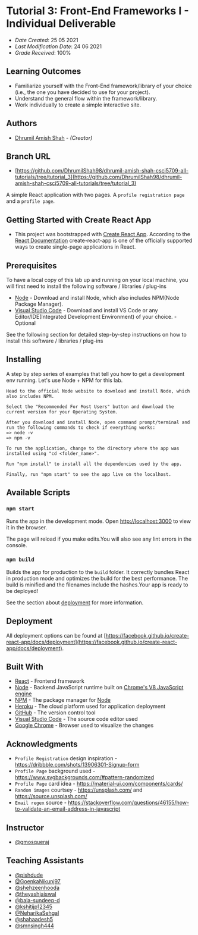 # Tutorial 3: Front-End Frameworks I - Individual Deliverable
* *Date Created*: 25 05 2021
* *Last Modification Date*: 24 06 2021
* *Grade Received*: 100%

## Learning Outcomes
* Familiarize yourself with the Front-End framework/library of your choice (i.e., the one you have decided to use for your project).
* Understand the general flow within the framework/library.
* Work individually to create a simple interactive site.

## Authors
* [Dhrumil Amish Shah](dh416386@dal.ca) - *(Creator)*

## Branch URL
* [https://github.com/DhrumilShah98/dhrumil-amish-shah-csci5709-all-tutorials/tree/tutorial_3](https://github.com/DhrumilShah98/dhrumil-amish-shah-csci5709-all-tutorials/tree/tutorial_3)

A simple React application with two pages. A `profile registration page` and a `profile page`.

## Getting Started with Create React App
* This project was bootstrapped with [Create React App](https://github.com/facebook/create-react-app). According to the [React Documentation](https://reactjs.org/docs/create-a-new-react-app.html) create-react-app is one of the officially supported ways to create single-page applications in React.

## Prerequisites
To have a local copy of this lab up and running on your local machine, you will first need to install the following software / libraries / plug-ins

* [Node](https://nodejs.org/en/) - Download and install Node, which also includes NPM(Node Package Manager).
* [Visual Studio Code](https://code.visualstudio.com/) - Download and install VS Code or any Editor/IDE(Integrated Development Environment) of your choice. - Optional

See the following section for detailed step-by-step instructions on how to install this software / libraries / plug-ins

## Installing
A step by step series of examples that tell you how to get a development env running. Let's use Node + NPM for this lab.

```
Head to the official Node website to download and install Node, which also includes NPM.
```
```
Select the "Recommended For Most Users" button and download the current version for your Operating System.
```
```
After you download and install Node, open command prompt/terminal and run the following commands to check if everything works:
=> node -v
=> npm -v
```
```
To run the application, change to the directory where the app was installed using "cd <folder_name>".
```
```
Run "npm install" to install all the dependencies used by the app.
```
```
Finally, run "npm start" to see the app live on the localhost.
```
## Available Scripts
### `npm start`
Runs the app in the development mode. Open [http://localhost:3000](http://localhost:3000) to view it in the browser.

The page will reload if you make edits.You will also see any lint errors in the console.

### `npm build`
Builds the app for production to the `build` folder. It correctly bundles React in production mode and optimizes the build for the best performance. The build is minified and the filenames include the hashes.Your app is ready to be deployed!

See the section about [deployment](https://facebook.github.io/create-react-app/docs/deployment) for more information.

## Deployment
All deployment options can be found at [https://facebook.github.io/create-react-app/docs/deployment](https://facebook.github.io/create-react-app/docs/deployment).

## Built With
* [React](https://reactjs.org/) - Frontend framework
* [Node](https://nodejs.org/) - Backend JavaScript runtime built on [Chrome's V8 JavaScript engine](https://v8.dev/)
* [NPM](https://www.npmjs.com/) - The package manager for  [Node](https://nodejs.org/)
* [Heroku](https://dashboard.heroku.com/) - The cloud platform used for application deployment
* [GitHub](https://github.com/) - The version control tool
* [Visual Studio Code](https://code.visualstudio.com/download) - The source code editor used
* [Google Chrome](https://www.google.com/intl/en_in/chrome/) - Browser used to visualize the changes

## Acknowledgments
* `Profile Registration` design inspiration - <https://dribbble.com/shots/13906301-Signup-form>
* `Profile Page` background used - <https://www.svgbackgrounds.com/#pattern-randomized>
* `Profile Page` card idea - <https://material-ui.com/components/cards/>
* `Random images` courtsey - <https://unsplash.com/> and <https://source.unsplash.com/>
* `Email regex` source - <https://stackoverflow.com/questions/46155/how-to-validate-an-email-address-in-javascript>

## Instructor
* [@gmosqueraj](https://github.com/gmosqueraj)

## Teaching Assistants
* [@pishdude](https://github.com/pishdude)
* [@GoenkaNikunj97](https://github.com/GoenkaNikunj97)
* [@shehzeenhooda](https://github.com/shehzeenhooda)
* [@theyashjaiswal](https://github.com/theyashjaiswal)
* [@bala-sundeep-d](https://github.com/bala-sundeep-d)
* [@kshitijp12345](https://github.com/kshitijp12345)
* [@NeharikaSehgal](https://github.com/NeharikaSehgal)
* [@shahaadesh5](https://github.com/shahaadesh5)
* [@smnsingh444](https://github.com/smnsingh444)